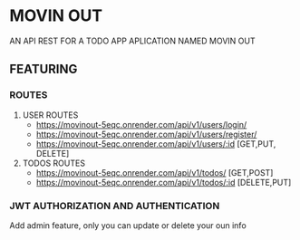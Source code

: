 # MOVIN OUT

AN API REST FOR A TODO APP APLICATION NAMED MOVIN OUT

## FEATURING

### ROUTES

1. USER ROUTES
    - https://movinout-5eqc.onrender.com/api/v1/users/login/
    - https://movinout-5eqc.onrender.com/api/v1/users/register/
    - https://movinout-5eqc.onrender.com/api/v1/users/:id [GET,PUT, DELETE]
1. TODOS ROUTES
    - https://movinout-5eqc.onrender.com/api/v1/todos/ [GET,POST]
    - https://movinout-5eqc.onrender.com/api/v1/todos/:id [DELETE,PUT]

### JWT AUTHORIZATION AND AUTHENTICATION

Add admin feature, only you can update or delete your oun info
